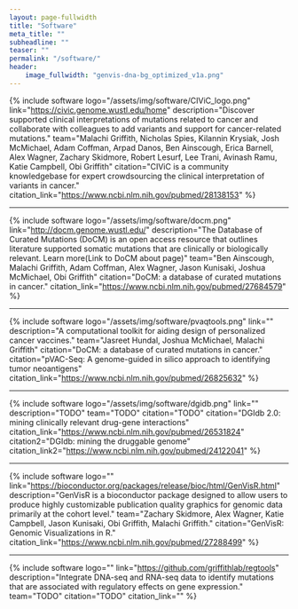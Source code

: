 ```yaml
---
layout: page-fullwidth
title: "Software"
meta_title: ""
subheadline: ""
teaser: ""
permalink: "/software/"
header:
    image_fullwidth: "genvis-dna-bg_optimized_v1a.png"
---
```


{% include software logo="/assets/img/software/CIViC_logo.png" link="https://civic.genome.wustl.edu/home" description="Discover supported clinical interpretations of mutations related to cancer and collaborate with colleagues to add variants and support for cancer-related mutations." team="Malachi Griffith, Nicholas Spies, Kilannin Krysiak, Josh McMichael, Adam Coffman, Arpad Danos, Ben Ainscough, Erica Barnell, Alex Wagner, Zachary Skidmore, Robert Lesurf, Lee Trani, Avinash Ramu, Katie Campbell,  Obi Griffith" citation="CIViC is a community knowledgebase for expert crowdsourcing the clinical interpretation of variants in cancer." citation_link="https://www.ncbi.nlm.nih.gov/pubmed/28138153" %}

<hr>

{% include software logo="/assets/img/software/docm.png" link="http://docm.genome.wustl.edu/" description="The Database of Curated Mutations (DoCM) is an open access resource that outlines literature supported somatic mutations that are clinically or biologically relevant. Learn more(Link to DoCM about page)" team="Ben Ainscough, Malachi Griffith, Adam Coffman, Alex Wagner, Jason Kunisaki, Joshua McMichael, Obi Griffith" citation="DoCM: a database of curated mutations in cancer." citation_link="https://www.ncbi.nlm.nih.gov/pubmed/27684579" %}

<hr>

{% include software logo="/assets/img/software/pvaqtools.png" link="" description="A computational toolkit for aiding design of personalized cancer vaccines." team="Jasreet Hundal, Joshua McMichael, Malachi Griffith" citation="DoCM: a database of curated mutations in cancer." citation="pVAC-Seq: A genome-guided in silico approach to identifying tumor neoantigens" citation_link="https://www.ncbi.nlm.nih.gov/pubmed/26825632" %}

<hr>

{% include software logo="/assets/img/software/dgidb.png" link="" description="TODO" team="TODO" citation="TODO" citation="DGIdb 2.0: mining clinically relevant drug-gene interactions" citation_link="https://www.ncbi.nlm.nih.gov/pubmed/26531824" citation2="DGIdb: mining the druggable genome" citation_link2="https://www.ncbi.nlm.nih.gov/pubmed/24122041" %}

<hr>

{% include software logo="" link="https://bioconductor.org/packages/release/bioc/html/GenVisR.html" description="GenVisR is a bioconductor package designed to allow users to produce highly customizable publication quality graphics for genomic data primarily at the cohort level." team="Zachary Skidmore, Alex Wagner, Katie Campbell, Jason Kunisaki, Obi Griffith, Malachi Griffith." citation="GenVisR: Genomic Visualizations in R." citation_link="https://www.ncbi.nlm.nih.gov/pubmed/27288499" %}

<hr>

{% include software logo="" link="https://github.com/griffithlab/regtools" description="Integrate DNA-seq and RNA-seq data to identify mutations that are associated with regulatory effects on gene expression." team="TODO" citation="TODO" citation_link="" %}
